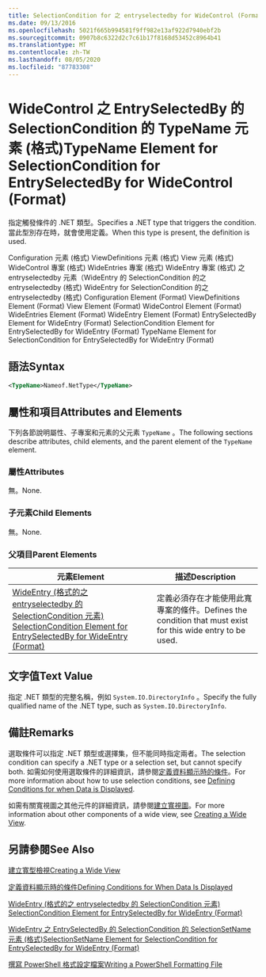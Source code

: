 ```yaml
---
title: SelectionCondition for 之 entryselectedby for WideControl (Format 的 TypeName 元素) |Microsoft Docs
ms.date: 09/13/2016
ms.openlocfilehash: 5021f665b994581f9ff982e13af922d7940ebf2b
ms.sourcegitcommit: 0907b8c6322d2c7c61b17f8168d53452c8964b41
ms.translationtype: MT
ms.contentlocale: zh-TW
ms.lasthandoff: 08/05/2020
ms.locfileid: "87783308"
---
```

# <a name="typename-element-for-selectioncondition-for-entryselectedby-for-widecontrol-format"></a><span data-ttu-id="87776-102">WideControl 之 EntrySelectedBy 的 SelectionCondition 的 TypeName 元素 (格式)</span><span class="sxs-lookup"><span data-stu-id="87776-102">TypeName Element for SelectionCondition for EntrySelectedBy for WideControl (Format)</span></span>

<span data-ttu-id="87776-103">指定觸發條件的 .NET 類型。</span><span class="sxs-lookup"><span data-stu-id="87776-103">Specifies a .NET type that triggers the condition.</span></span> <span data-ttu-id="87776-104">當此型別存在時，就會使用定義。</span><span class="sxs-lookup"><span data-stu-id="87776-104">When this type is present, the definition is used.</span></span>

<span data-ttu-id="87776-105">Configuration 元素 (格式) ViewDefinitions 元素 (格式) View 元素 (格式) WideControl 專案 (格式) WideEntries 專案 (格式) WideEntry 專案 (格式) 之 entryselectedby 元素（WideEntry 的 SelectionCondition 的之 entryselectedby (格式) WideEntry for SelectionCondition 的之 entryselectedby (格式) </span><span class="sxs-lookup"><span data-stu-id="87776-105">Configuration Element (Format) ViewDefinitions Element (Format) View Element (Format) WideControl Element (Format) WideEntries Element (Format) WideEntry Element (Format) EntrySelectedBy Element for WideEntry (Format) SelectionCondition Element for EntrySelectedBy for WideEntry (Format) TypeName Element for SelectionCondition for EntrySelectedBy for WideEntry (Format)</span></span>

## <a name="syntax"></a><span data-ttu-id="87776-106">語法</span><span class="sxs-lookup"><span data-stu-id="87776-106">Syntax</span></span>

```xml
<TypeName>Nameof.NetType</TypeName>
```

## <a name="attributes-and-elements"></a><span data-ttu-id="87776-107">屬性和項目</span><span class="sxs-lookup"><span data-stu-id="87776-107">Attributes and Elements</span></span>

<span data-ttu-id="87776-108">下列各節說明屬性、子專案和元素的父元素 `TypeName` 。</span><span class="sxs-lookup"><span data-stu-id="87776-108">The following sections describe attributes, child elements, and the parent element of the `TypeName` element.</span></span>

### <a name="attributes"></a><span data-ttu-id="87776-109">屬性</span><span class="sxs-lookup"><span data-stu-id="87776-109">Attributes</span></span>

<span data-ttu-id="87776-110">無。</span><span class="sxs-lookup"><span data-stu-id="87776-110">None.</span></span>

### <a name="child-elements"></a><span data-ttu-id="87776-111">子元素</span><span class="sxs-lookup"><span data-stu-id="87776-111">Child Elements</span></span>

<span data-ttu-id="87776-112">無。</span><span class="sxs-lookup"><span data-stu-id="87776-112">None.</span></span>

### <a name="parent-elements"></a><span data-ttu-id="87776-113">父項目</span><span class="sxs-lookup"><span data-stu-id="87776-113">Parent Elements</span></span>

|<span data-ttu-id="87776-114">元素</span><span class="sxs-lookup"><span data-stu-id="87776-114">Element</span></span>|<span data-ttu-id="87776-115">描述</span><span class="sxs-lookup"><span data-stu-id="87776-115">Description</span></span>|
|-------------|-----------------|
|[<span data-ttu-id="87776-116">WideEntry (格式的之 entryselectedby 的 SelectionCondition 元素) </span><span class="sxs-lookup"><span data-stu-id="87776-116">SelectionCondition Element for EntrySelectedBy for WideEntry (Format)</span></span>](./selectioncondition-element-for-entryselectedby-for-widecontrol-format.md)|<span data-ttu-id="87776-117">定義必須存在才能使用此寬專案的條件。</span><span class="sxs-lookup"><span data-stu-id="87776-117">Defines the condition that must exist for this wide entry to be used.</span></span>|

## <a name="text-value"></a><span data-ttu-id="87776-118">文字值</span><span class="sxs-lookup"><span data-stu-id="87776-118">Text Value</span></span>

<span data-ttu-id="87776-119">指定 .NET 類型的完整名稱，例如 `System.IO.DirectoryInfo` 。</span><span class="sxs-lookup"><span data-stu-id="87776-119">Specify the fully qualified name of the .NET type, such as `System.IO.DirectoryInfo`.</span></span>

## <a name="remarks"></a><span data-ttu-id="87776-120">備註</span><span class="sxs-lookup"><span data-stu-id="87776-120">Remarks</span></span>

<span data-ttu-id="87776-121">選取條件可以指定 .NET 類型或選擇集，但不能同時指定兩者。</span><span class="sxs-lookup"><span data-stu-id="87776-121">The selection condition can specify a .NET type or a selection set, but cannot specify both.</span></span> <span data-ttu-id="87776-122">如需如何使用選取條件的詳細資訊，請參閱[定義資料顯示時的條件](./defining-conditions-for-displaying-data.md)。</span><span class="sxs-lookup"><span data-stu-id="87776-122">For more information about how to use selection conditions, see [Defining Conditions for when Data is Displayed](./defining-conditions-for-displaying-data.md).</span></span>

<span data-ttu-id="87776-123">如需有關寬視圖之其他元件的詳細資訊，請參閱[建立寬視圖](./creating-a-wide-view.md)。</span><span class="sxs-lookup"><span data-stu-id="87776-123">For more information about other components of a wide view, see [Creating a Wide View](./creating-a-wide-view.md).</span></span>

## <a name="see-also"></a><span data-ttu-id="87776-124">另請參閱</span><span class="sxs-lookup"><span data-stu-id="87776-124">See Also</span></span>

[<span data-ttu-id="87776-125">建立寬型檢視</span><span class="sxs-lookup"><span data-stu-id="87776-125">Creating a Wide View</span></span>](./creating-a-wide-view.md)

[<span data-ttu-id="87776-126">定義資料顯示時的條件</span><span class="sxs-lookup"><span data-stu-id="87776-126">Defining Conditions for When Data Is Displayed</span></span>](./defining-conditions-for-displaying-data.md)

[<span data-ttu-id="87776-127">WideEntry (格式的之 entryselectedby 的 SelectionCondition 元素) </span><span class="sxs-lookup"><span data-stu-id="87776-127">SelectionCondition Element for EntrySelectedBy for WideEntry (Format)</span></span>](./selectioncondition-element-for-entryselectedby-for-widecontrol-format.md)

[<span data-ttu-id="87776-128">WideEntry 之 EntrySelectedBy 的 SelectionCondition 的 SelectionSetName 元素 (格式)</span><span class="sxs-lookup"><span data-stu-id="87776-128">SelectionSetName Element for SelectionCondition for EntrySelectedBy for WideEntry (Format)</span></span>](./selectionsetname-element-for-selectioncondition-for-entryselectedby-for-wideentry-format.md)

[<span data-ttu-id="87776-129">撰寫 PowerShell 格式設定檔案</span><span class="sxs-lookup"><span data-stu-id="87776-129">Writing a PowerShell Formatting File</span></span>](./writing-a-powershell-formatting-file.md)
